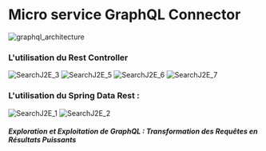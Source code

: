 # Micro service GraphQL Connector

![graphql_architecture](https://github.com/Musta1Pha/MicroService_GraphQL/assets/91842692/4f7680fe-3bce-4e75-889f-53b008af6a9a)

<h3>L'utilisation du Rest Controller</h3>

![SearchJ2E_3](https://github.com/Musta1Pha/MicroService_GraphQL/assets/91842692/e404a29e-3809-429b-98f8-69019a649edd)
![SearchJ2E_5](https://github.com/Musta1Pha/MicroService_GraphQL/assets/91842692/be0fb79e-1c8b-4da2-8cfe-037e42a95e5b)
![SearchJ2E_6](https://github.com/Musta1Pha/MicroService_GraphQL/assets/91842692/2244d601-f0a5-4867-888e-ab4ba0921150)
![SearchJ2E_7](https://github.com/Musta1Pha/MicroService_GraphQL/assets/91842692/eb37282d-9a8e-423f-b65e-138926d1a70a)

<h3>L'utilisation du <strong>Spring Data Rest</strong> : </h3>

![SearchJ2E_1](https://github.com/Musta1Pha/MicroService_GraphQL/assets/91842692/02f0ed25-4399-4a85-bfb1-6c7c8277b20f)
![SearchJ2E_2](https://github.com/Musta1Pha/MicroService_GraphQL/assets/91842692/260a5878-12f4-476d-8c9c-6cf88d1ffe9d)

<h5>Exploration et Exploitation de GraphQL : Transformation des Requêtes en Résultats Puissants</h5>



